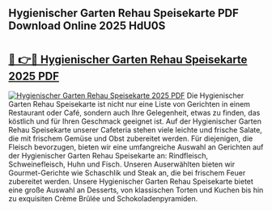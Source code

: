 ## Hygienischer Garten Rehau Speisekarte PDF Download Online 2025 HdU0S

# <h2><a href="http://gc8vos.nevu.top/?p=Hygienischer+Garten+Rehau+Speisekarte">🔗 👉🔴 Hygienischer Garten Rehau Speisekarte 2025 PDF</a></h2>

[![Hygienischer Garten Rehau Speisekarte 2025 PDF](https://i.imgur.com/dBaPXMq.png)](http://gc8vos.nevu.top/?p=Hygienischer+Garten+Rehau+Speisekarte)
Die Hygienischer Garten Rehau Speisekarte ist nicht nur eine Liste von Gerichten in einem Restaurant oder Café, sondern auch Ihre Gelegenheit, etwas zu finden, das köstlich und für Ihren Geschmack geeignet ist. Auf der Hygienischer Garten Rehau Speisekarte unserer Cafeteria stehen viele leichte und frische Salate, die mit frischem Gemüse und Obst zubereitet werden. Für diejenigen, die Fleisch bevorzugen, bieten wir eine umfangreiche Auswahl an Gerichten auf der Hygienischer Garten Rehau Speisekarte an: Rindfleisch, Schweinefleisch, Huhn und Fisch. Unseren Auserwählten bieten wir Gourmet-Gerichte wie Schaschlik und Steak an, die bei frischem Feuer zubereitet werden. Unsere Hygienischer Garten Rehau Speisekarte bietet eine große Auswahl an Desserts, von klassischen Torten und Kuchen bis hin zu exquisiten Crème Brûlée und Schokoladenpyramiden.
